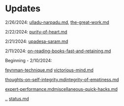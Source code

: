# Updates

2/26/2024: [ulladu-narpadu.md](../study-notes/philosophy/non-western/indian/hinduism/neo-advaita-vedanta/ramana-mahashri/ulladu-narpadu.md "mention"), [the-great-work.md](../study-notes/philosophy/non-western/indian/hinduism/bhagavad-gita/the-great-work.md "mention")

2/22/2024: [purity-of-heart.md](../study-notes/philosophy/non-western/indian/buddhism/early-buddhism/thanissaro-bhikkhu/purity-of-heart.md "mention")

2/21/2024: [upadesa-saram.md](../study-notes/philosophy/non-western/indian/hinduism/neo-advaita-vedanta/ramana-mahashri/upadesa-saram.md "mention")

2/11/2024: [on-reading-books-fast-and-retaining.md](../study-notes/skills/learning/on-reading-books-fast-and-retaining.md "mention")

Beginning - 2/10/2024:&#x20;

[feynman-technique.md](../study-notes/skills/learning/feynman-technique.md "mention") [victorious-mind.md](../study-notes/skills/memory/victorious-mind.md "mention")

&#x20;[thoughts-on-self-integrity.md](../study-notes/skills/integrity/thoughts-on-self-integrity.md "mention")[integrity-of-emptiness.md](../study-notes/philosophy/non-western/indian/buddhism/early-buddhism/thanissaro-bhikkhu/integrity-of-emptiness.md "mention")&#x20;

[expert-performance.md](../study-notes/skills/learning/deliberate-practice/expert-performance.md "mention")[miscellaneous-quick-hacks.md](../study-notes/skills/miscellaneous-quick-hacks.md "mention")

[..](../ "mention") [status.md](../my-books/on-what-to-be/status.md "mention")&#x20;

